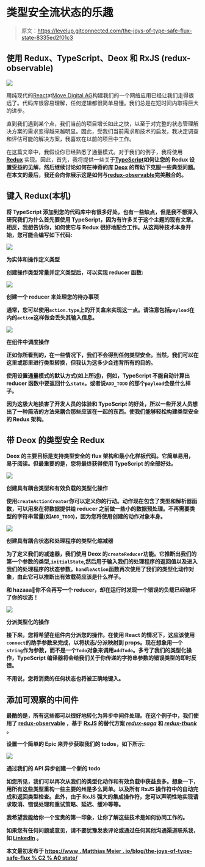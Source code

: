 # 类型安全流状态的乐趣

> 原文：<https://levelup.gitconnected.com/the-joys-of-type-safe-flux-state-8335ed2f01c3>

## 使用 Redux、TypeScript、Deox 和 RxJS (redux-observable)

![](img/dac735be91b8689cb9f91837fcc80249.png)

用纯现代的[React](https://reactjs.org/)at[Move Digital AG](https://www.movedigital.ch/)构建我们的一个网络应用已经让我们走得很远了。代码库很容易理解，任何逻辑都很简单易懂。我们总是在短时间内取得巨大的进步。

直到我们遇到某个点，我们当前的项目增长如此之快，以至于对完整的状态管理解决方案的需求变得越来越明显。因此，受我们当前需求和技术的启发，我决定调查和评估可能的解决方案，我喜欢在以前的项目中工作。

在这篇文章中，我假设你已经熟悉了通量模式。对于我们的例子，我将使用 [**Redux**](https://redux.js.org/) 实现。因此，首先，我将提供一些关于[**TypeScript**](https://www.typescriptlang.org/)**如何让您的 Redux 设置受益的见解，然后继续讨论如何在神奇的库 [**Deox**](https://deox.js.org/) 的帮助下克服一些典型问题。在本文的最后，我还会向你展示这是如何与[**redux-observable**](https://redux-observable.js.org/)完美融合的。**

## **键入 Redux(本机)**

**将 TypeScript 添加到您的代码库中有很多好处，也有一些缺点，但是我不想深入研究我们为什么首先要使用 TypeScript，因为有许多关于这个主题的现有文章。相反，我想告诉你，如何使它与 Redux 很好地配合工作。从这两种技术本身开始，您可能会编写如下代码:**

**![](img/b3203488fe2ef935add8b445ac0fa513.png)**

**为实体和操作定义类型**

**创建操作类型常量并定义类型后，可以实现 reducer 函数:**

**![](img/e161cf9f2d6af8c12b4dff399e5b9d4c.png)**

**创建一个 reducer 来处理您的待办事项**

**通常，您可以使用`action.type`上的开关盒来实现这一点。请注意包括`payload`在内的`action`这样做会丢失其输入信息。**

**![](img/62599fed4453b1958e491f18fc1bde69.png)**

**在组件中调度操作**

**正如你所看到的，在一些情况下，我们不会得到任何类型安全。当然，我们可以在这里或那里进行类型转换，但我认为这多少会违背所有的目的。**

**使用设置通量模式的默认方式(如上所述)，例如，TypeScript 不能自动计算出 reducer 函数中要返回什么`state`。或者说`ADD_TODO` 的那个`payload`会是什么样子。**

**因为这极大地损害了开发人员的体验和 TypeScript 的好处，所以一些开发人员想出了一种简洁的方法来耦合那些应该在一起的东西。使我们能够轻松构建类型安全的 Redux 架构。**

## **带 Deox 的类型安全 Redux**

**Deox 的主要目标是支持类型安全的 flux 架构和最小化样板代码。它简单易用，易于阅读。但最重要的是，您将最终获得使用 TypeScript 的全部好处。**

**![](img/d1905d6c134ce9b91ac8f3a8f6e96fcb.png)**

**创建具有耦合类型和有效负载的类型化操作**

**使用`createActionCreator`你可以定义你的行动。动作现在包含了类型和解析器函数，可以用来在将数据提供给 reducer 之前做一些小的数据预处理。不再需要类型的字符串常量(如`ADD_TODO`)，因为您将使用创建的动作对象本身。**

**![](img/dc7d5a58e6f0952961e39ad6ff2712c3.png)**

**创建具有耦合状态和处理程序的类型化缩减器**

**为了定义我们的减速器，我们使用 Deox 的`createReducer`功能。它推断出我们的第一个参数的类型,`initialState`,然后用于输入我们的处理程序的返回值以及进入我们的处理程序的状态参数。`handleAction`函数再次使用了我们的类型化动作对象，由此它可以推断出有效载荷应该是什么样子。**

**和 hazaaa🎉你不会再写一个 reducer，却在运行时发现一个错误的负载已经破坏了你的状态！**

**![](img/b60cd4746432fd020043261408205a6d.png)**

**分派类型化的操作**

**接下来，您将希望在组件内分派您的操作。在使用 React 的情况下，这应该使用`connect`的助手参数来完成，以将状态/分派映射到 props。现在想象用一个`string`作为参数，而不是一个`Todo`对象来调用`addTodo`。多亏了我们的类型化操作，TypeScript 编译器将会给我们关于你传递的字符串参数的错误类型的即时反馈。**

**不用说，您将消费的任何状态也将被正确地键入。**

## **添加可观察的中间件**

**最酷的是，所有这些都可以很好地转化为异步中间件处理。在这个例子中，我们使用了 [**redux-observable**](https://redux-observable.js.org/) ，基于 [**RxJS**](https://rxjs-dev.firebaseapp.com/) 的替代方案 [*redux-saga*](https://redux-saga.js.org/) 和 [*redux-thunk*](https://github.com/reduxjs/redux-thunk) 。**

**设置一个简单的 Epic 来异步获取我们的 todos，如下所示:**

**![](img/644d5706801fc9a66e476f3f01481dfe.png)**

**通过我们的 API 异步创建一个新的 todo**

**如您所见，我们可以再次从我们的类型化动作和有效负载中获益良多。想象一下，用所有这些类型重构一些主要的州是多么简单。以及所有 RxJS 操作符中的自动完成和返回类型检查。此外，由于 RxJS 强大的集成操作符，您可以声明性地实现请求取消、错误处理和重试策略、延迟、缓冲等等。**

**我希望我能给你一个宝贵的第一印象，让你了解这些技术是如何协同工作的。**

**如果您有任何问题或意见，请不要犹豫发表评论或通过任何其他沟通渠道联系我，如 [LinkedIn](https://www.linkedin.com/in/matthias-meier-74120286/) 。**

**本文最初发布于
[https://www . Matthias Meier . io/blog/the-joys-of-type-safe-flux % C2 % A0 state/](https://www.matthiasmeier.io/blog/the-joys-of-type-safe-flux%C2%A0state/)**